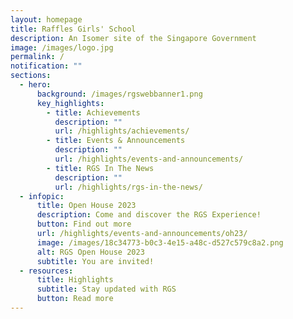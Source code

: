 ```yaml
---
layout: homepage
title: Raffles Girls' School
description: An Isomer site of the Singapore Government
image: /images/logo.jpg
permalink: /
notification: ""
sections:
  - hero:
      background: /images/rgswebbanner1.png
      key_highlights:
        - title: Achievements
          description: ""
          url: /highlights/achievements/
        - title: Events & Announcements
          description: ""
          url: /highlights/events-and-announcements/
        - title: RGS In The News
          description: ""
          url: /highlights/rgs-in-the-news/
  - infopic:
      title: Open House 2023
      description: Come and discover the RGS Experience!
      button: Find out more
      url: /highlights/events-and-announcements/oh23/
      image: /images/18c34773-b0c3-4e15-a48c-d527c579c8a2.png
      alt: RGS Open House 2023
      subtitle: You are invited!
  - resources:
      title: Highlights
      subtitle: Stay updated with RGS
      button: Read more
---
```

